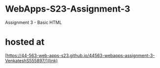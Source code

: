 # WebApps-S23-Assignment-3
Assignment 3 - Basic HTML
# hosted at 
[https://44-563-web-apps-s23.github.io/44563-webapps-assignment-3-VenkateshS555897/](link)